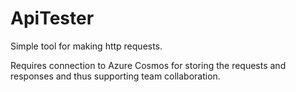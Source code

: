 # ApiTester

Simple tool for making http requests. 

Requires connection to Azure Cosmos for storing the requests and responses and thus supporting team collaboration.

